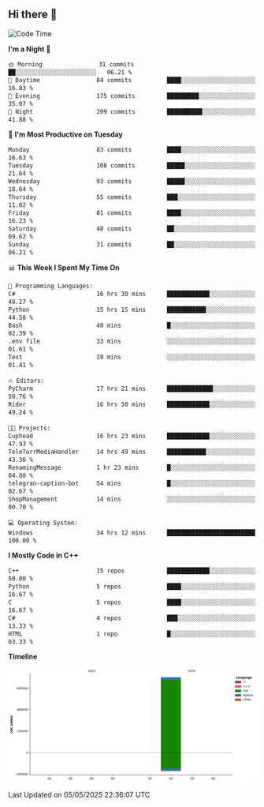 ## Hi there 👋

<!--
**wxrstvrsn/wxrstvrsn** is a ✨ _special_ ✨ repository because its `README.md` (this file) appears on your GitHub profile.

Here are some ideas to get you started:

- 🔭 I’m currently working on ...
- 🌱 I’m currently learning ...
- 👯 I’m looking to collaborate on ...
- 🤔 I’m looking for help with ...
- 💬 Ask me about ...
- 📫 How to reach me: ...
- 😄 Pronouns: ...
- ⚡ Fun fact: ...
-->
<!--START_SECTION:waka-->
![Code Time](http://img.shields.io/badge/Code%20Time-97%20hrs%2051%20mins-blue)

**I'm a Night 🦉** 

```text
🌞 Morning                31 commits          ██░░░░░░░░░░░░░░░░░░░░░░░   06.21 % 
🌆 Daytime                84 commits          ████░░░░░░░░░░░░░░░░░░░░░   16.83 % 
🌃 Evening                175 commits         █████████░░░░░░░░░░░░░░░░   35.07 % 
🌙 Night                  209 commits         ██████████░░░░░░░░░░░░░░░   41.88 % 
```
📅 **I'm Most Productive on Tuesday** 

```text
Monday                   83 commits          ████░░░░░░░░░░░░░░░░░░░░░   16.63 % 
Tuesday                  108 commits         █████░░░░░░░░░░░░░░░░░░░░   21.64 % 
Wednesday                93 commits          █████░░░░░░░░░░░░░░░░░░░░   18.64 % 
Thursday                 55 commits          ███░░░░░░░░░░░░░░░░░░░░░░   11.02 % 
Friday                   81 commits          ████░░░░░░░░░░░░░░░░░░░░░   16.23 % 
Saturday                 48 commits          ██░░░░░░░░░░░░░░░░░░░░░░░   09.62 % 
Sunday                   31 commits          ██░░░░░░░░░░░░░░░░░░░░░░░   06.21 % 
```


📊 **This Week I Spent My Time On** 

```text
💬 Programming Languages: 
C#                       16 hrs 30 mins      ████████████░░░░░░░░░░░░░   48.27 % 
Python                   15 hrs 15 mins      ███████████░░░░░░░░░░░░░░   44.58 % 
Bash                     48 mins             █░░░░░░░░░░░░░░░░░░░░░░░░   02.39 % 
.env file                33 mins             ░░░░░░░░░░░░░░░░░░░░░░░░░   01.61 % 
Text                     28 mins             ░░░░░░░░░░░░░░░░░░░░░░░░░   01.41 % 

🔥 Editors: 
PyCharm                  17 hrs 21 mins      █████████████░░░░░░░░░░░░   50.76 % 
Rider                    16 hrs 50 mins      ████████████░░░░░░░░░░░░░   49.24 % 

🐱‍💻 Projects: 
Cuphead                  16 hrs 23 mins      ████████████░░░░░░░░░░░░░   47.93 % 
TeleTorrMediaHandler     14 hrs 49 mins      ███████████░░░░░░░░░░░░░░   43.36 % 
RenamingMessage          1 hr 23 mins        █░░░░░░░░░░░░░░░░░░░░░░░░   04.08 % 
telegran-caption-bot     54 mins             █░░░░░░░░░░░░░░░░░░░░░░░░   02.67 % 
ShopManagement           14 mins             ░░░░░░░░░░░░░░░░░░░░░░░░░   00.70 % 

💻 Operating System: 
Windows                  34 hrs 12 mins      █████████████████████████   100.00 % 
```

**I Mostly Code in C++** 

```text
C++                      15 repos            ████████████░░░░░░░░░░░░░   50.00 % 
Python                   5 repos             ████░░░░░░░░░░░░░░░░░░░░░   16.67 % 
C                        5 repos             ████░░░░░░░░░░░░░░░░░░░░░   16.67 % 
C#                       4 repos             ███░░░░░░░░░░░░░░░░░░░░░░   13.33 % 
HTML                     1 repo              █░░░░░░░░░░░░░░░░░░░░░░░░   03.33 % 
```



**Timeline**

![Lines of Code chart](https://raw.githubusercontent.com/wxrstvrsn/wxrstvrsn/main/assets/bar_graph.png)


 Last Updated on 05/05/2025 22:36:07 UTC
<!--END_SECTION:waka-->
